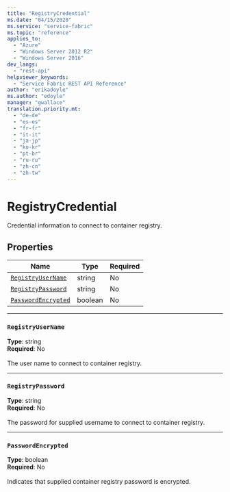 ```yaml
---
title: "RegistryCredential"
ms.date: "04/15/2020"
ms.service: "service-fabric"
ms.topic: "reference"
applies_to: 
  - "Azure"
  - "Windows Server 2012 R2"
  - "Windows Server 2016"
dev_langs: 
  - "rest-api"
helpviewer_keywords: 
  - "Service Fabric REST API Reference"
author: "erikadoyle"
ms.author: "edoyle"
manager: "gwallace"
translation.priority.mt: 
  - "de-de"
  - "es-es"
  - "fr-fr"
  - "it-it"
  - "ja-jp"
  - "ko-kr"
  - "pt-br"
  - "ru-ru"
  - "zh-cn"
  - "zh-tw"
---
```

# RegistryCredential

Credential information to connect to container registry.

## Properties
| Name | Type | Required |
| --- | --- | --- |
| [`RegistryUserName`](#registryusername) | string | No |
| [`RegistryPassword`](#registrypassword) | string | No |
| [`PasswordEncrypted`](#passwordencrypted) | boolean | No |

____
### `RegistryUserName`
__Type__: string <br/>
__Required__: No<br/>
<br/>
The user name to connect to container registry.

____
### `RegistryPassword`
__Type__: string <br/>
__Required__: No<br/>
<br/>
The password for supplied username to connect to container registry.

____
### `PasswordEncrypted`
__Type__: boolean <br/>
__Required__: No<br/>
<br/>
Indicates that supplied container registry password is encrypted.
